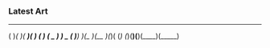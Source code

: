 ### Latest Art
 _   _  ____  __    __    _____ 
( )_( )( ___)(  )  (  )  (  _  )
 ) _ (  )__)  )(__  )(__  )(_)( 
(_) (_)(____)(____)(____)(_____)